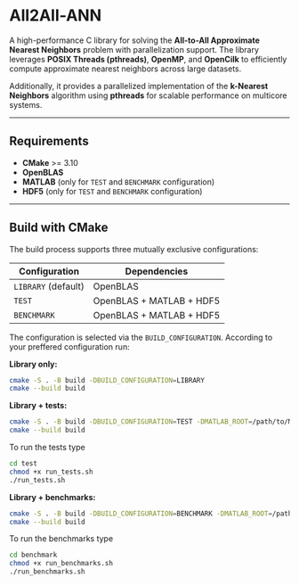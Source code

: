 # All2All-ANN

A high-performance C library for solving the **All-to-All Approximate Nearest Neighbors** 
problem with parallelization support. The library leverages **POSIX Threads (pthreads)**, 
**OpenMP**, and **OpenCilk** to efficiently compute approximate nearest neighbors across 
large datasets.  

Additionally, it provides a parallelized implementation of the **k-Nearest Neighbors** 
algorithm using **pthreads** for scalable performance on multicore systems.

---

## Requirements

- **CMake** >= 3.10
- **OpenBLAS**
- **MATLAB** (only for `TEST` and `BENCHMARK` configuration)
- **HDF5** (only for `TEST` and `BENCHMARK` configuration)

---

## Build with CMake

The build process supports three mutually exclusive configurations:

| Configuration | Dependencies |
|---------------|--------------|
| `LIBRARY` (default) | OpenBLAS |
| `TEST` | OpenBLAS + MATLAB + HDF5 |
| `BENCHMARK` | OpenBLAS + MATLAB + HDF5 |

The configuration is selected via the `BUILD_CONFIGURATION`.
According to your preffered configuration run:

**Library only:**
```bash
cmake -S . -B build -DBUILD_CONFIGURATION=LIBRARY
cmake --build build
```

**Library + tests:**
```bash
cmake -S . -B build -DBUILD_CONFIGURATION=TEST -DMATLAB_ROOT=/path/to/MATLAB/R2024b
cmake --build build
```
To run the tests type
```bash
cd test
chmod +x run_tests.sh
./run_tests.sh
```

**Library + benchmarks:**
```bash
cmake -S . -B build -DBUILD_CONFIGURATION=BENCHMARK -DMATLAB_ROOT=/path/to/MATLAB/R2024b
cmake --build build
```
To run the benchmarks type
```bash
cd benchmark
chmod +x run_benchmarks.sh
./run_benchmarks.sh
```
